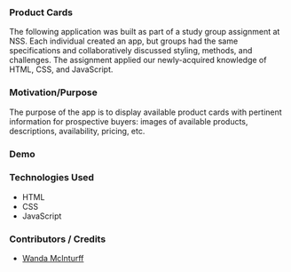 ### Product Cards
The following application was built as part of a study group assignment at NSS. Each individual created an app, but groups had the same specifications and collaboratively discussed styling, methods, and challenges. The assignment applied our newly-acquired knowledge of HTML, CSS, and JavaScript. 
 
### Motivation/Purpose
The purpose of the app is to display available product cards with pertinent information for prospective buyers: images of available products, descriptions, availability, pricing, etc.

### Demo


### Technologies Used
* HTML
* CSS
* JavaScript

### Contributors / Credits
* [Wanda McInturff](https://github.com/wmmcinturff)

